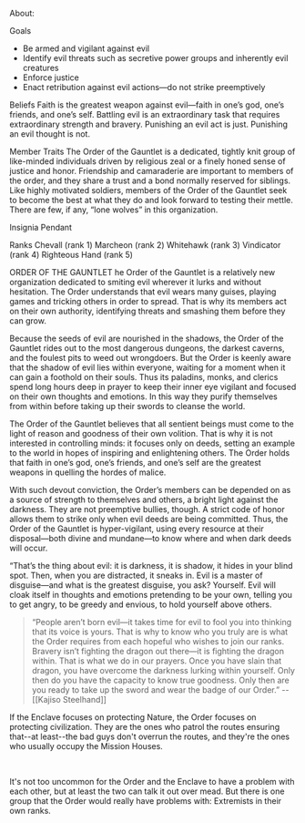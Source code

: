 


About:

Goals
- Be armed and vigilant against evil
- Identify evil threats such as secretive power groups and inherently evil creatures
- Enforce justice
- Enact retribution against evil actions—do not strike preemptively

Beliefs
Faith is the greatest weapon against evil—faith in one’s god, one’s friends, and one’s self.
Battling evil is an extraordinary task that requires extraordinary strength and bravery. 
Punishing an evil act is just. Punishing an evil thought is not.

Member Traits
The Order of the Gauntlet is a dedicated, tightly knit group of like-minded individuals driven by religious zeal or a finely honed sense of justice and honor. Friendship and camaraderie are important to members of the order, and they share a trust and a bond normally reserved for siblings. Like highly motivated soldiers, members of the Order of the Gauntlet seek to become the best at what they do and look forward to testing their mettle. There are few, if any, “lone wolves” in this organization.

Insignia 
Pendant

Ranks
Chevall (rank 1)
Marcheon (rank 2)
Whitehawk (rank 3)
Vindicator (rank 4)
Righteous Hand  (rank 5)

ORDER OF THE GAUNTLET
he Order of the Gauntlet is a relatively new organization dedicated to smiting evil wherever it lurks and without hesitation. The Order understands that evil wears many guises, playing games and tricking others in order to spread. That is why its members act on their own authority, identifying threats and smashing them before they can grow.

Because the seeds of evil are nourished in the shadows, the Order of the Gauntlet rides out to the most dangerous dungeons, the darkest caverns, and the foulest pits to weed out wrongdoers. But the Order is keenly aware that the shadow of evil lies within everyone, waiting for a moment when it can gain a foothold on their souls. Thus its paladins, monks, and clerics spend long hours deep in prayer to keep their inner eye vigilant and focused on their own thoughts and emotions. In this way they purify themselves from within before taking up their swords to cleanse the world.

The Order of the Gauntlet believes that all sentient beings must come to the light of reason and goodness of their own volition. That is why it is not interested in controlling minds: it focuses only on deeds, setting an example to the world in hopes of inspiring and enlightening others. The Order holds that faith in one’s god, one’s friends, and one’s self are the greatest weapons in quelling the hordes of malice.

With such devout conviction, the Order’s members can be depended on as a source of strength to themselves and others, a bright light against the darkness. They are not preemptive bullies, though. A strict code of honor allows them to strike only when evil deeds are being committed. Thus, the Order of the Gauntlet is hyper-vigilant, using every resource at their disposal—both divine and mundane—to know where and when dark deeds will occur.

“That’s the thing about evil: it is darkness, it is shadow, it hides in your blind spot. Then, when you are distracted, it sneaks in. Evil is a master of disguise—and what is the greatest disguise, you ask? Yourself. Evil will cloak itself in thoughts and emotions pretending to be your own, telling you to get angry, to be greedy and envious, to hold yourself above others.

> “People aren’t born evil—it takes time for evil to fool you into thinking that its voice is yours. That is why to know who you truly are is what the Order requires from each hopeful who wishes to join our ranks. Bravery isn’t fighting the dragon out there—it is fighting the dragon within. That is what we do in our prayers. Once you have slain that dragon, you have overcome the darkness lurking within yourself. Only then do you have the capacity to know true goodness. Only then are you ready to take up the sword and wear the badge of our Order.”
> -- [[Kajiso Steelhand]]

If the Enclave focuses on protecting Nature, the Order focuses on protecting civilization. They are the ones who patrol the routes ensuring that--at least--the bad guys don't overrun the routes, and they're the ones who usually occupy the Mission Houses.

 

It's not too uncommon for the Order and the Enclave to have a problem with each other, but at least the two can talk it out over mead. But there is one group that the Order would really have problems with: Extremists in their own ranks.

